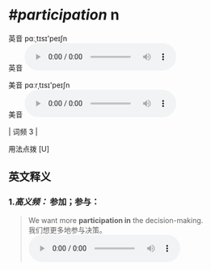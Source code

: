 # ***\#participation*** n
英音 pɑːˌtɪsɪ'peɪʃn  
英音
<audio src="./media/participation1.aac" controls="controls"></audio>

美音 pɑːrˌtɪsɪ'peɪʃn  
美音
<audio src="./media/participation2.aac" controls="controls"></audio>



| 词频 3 |  

用法点拨  [U]

英文释义
---
### 1.*高义频：* **参加；参与：**  

 > We want more **participation in** the decision-making.  
 > 我们想更多地参与决策。    
<audio src="./media/participation50.aac" controls="controls"></audio>


